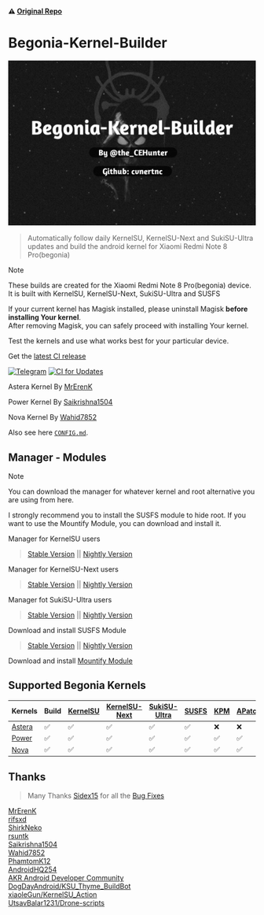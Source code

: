 #### ⚠️ [Original Repo](https://github.com/PhamtomK12/Android-Kernel-Builder)
# Begonia-Kernel-Builder
![Artifacts](./.assets/aboutphoto.jpg)

> Automatically follow daily KernelSU, KernelSU-Next and SukiSU-Ultra updates and build the android kernel for Xiaomi Redmi Note 8 Pro(begonia)

> [!NOTE]
> These builds are created for the Xiaomi Redmi Note 8 Pro(begonia) device. It is built with KernelSU, KernelSU-Next, SukiSU-Ultra and SUSFS
>
> If your current kernel has Magisk installed, please uninstall Magisk **before installing Your kernel**.  
> After removing Magisk, you can safely proceed with installing Your kernel.
>
> Test the kernels and use what works best for your particular device.
>

Get the [latest CI release](https://github.com/cvnertnc/Begonia-Kernel-Builder/releases/latest)

[![Telegram](https://img.shields.io/badge/Follow-Telegram-blue.svg?logo=telegram)](https://t.me/cvnertnc)
[![CI for Updates](https://github.com/cvnertnc/Begonia-Kernel-Builder/actions/workflows/ci.yml/badge.svg)](https://github.com/cvnertnc/Begonia-Kernel-Builder/actions/workflows/ci.yml)

Astera Kernel By [MrErenK](https://github.com/MrErenK)

Power Kernel By [Saikrishna1504](https://github.com/Saikrishna1504/kernel_xiaomi_mt6785)

Nova Kernel By [Wahid7852](https://github.com/Wahid7852)

Also see here [`CONFIG.md`](./CONFIG.md).

## Manager - Modules
> [!NOTE]
> You can download the manager for whatever kernel and root alternative you are using from here.
>
> I strongly recommend you to install the SUSFS module to hide root. If you want to use the Mountify Module, you can download and install it.
>

Manager for KernelSU users
> [Stable Version](https://github.com/rsuntk/kernelsu/releases/latest) || [Nightly Version](https://nightly.link/rsuntk/KernelSU/workflows/build-manager/main/manager)

Manager for KernelSU-Next users
> [Stable Version](https://github.com/KernelSU-Next/KernelSU-Next/releases/latest) || [Nightly Version](https://nightly.link/KernelSU-Next/KernelSU-Next/workflows/build-manager-ci/next/Manager)

Manager fot SukiSU-Ultra users
> [Stable Version](https://github.com/SukiSU-Ultra/SukiSU-Ultra/releases/latest) || [Nightly Version](https://nightly.link/SukiSU-Ultra/SukiSU-Ultra/workflows/build-manager/main/manager)

Download and install SUSFS Module
> [Stable Version](https://github.com/sidex15/susfs4ksu-module/releases/latest) || [Nightly Version](https://nightly.link/sidex15/susfs4ksu-module/workflows/build/v1.5.2+)

Download and install [Mountify Module](https://github.com/backslashxx/mountify/releases/latest)

## Supported Begonia Kernels      
| Kernels | Build | [KernelSU](https://github.com/rsuntk/kernelsu) | [KernelSU-Next](https://github.com/KernelSU-Next/KernelSU-Next) | [SukiSU-Ultra](https://github.com/SukiSU-Ultra/SukiSU-Ultra) | [SUSFS](https://gitlab.com/simonpunk/susfs4ksu) | [KPM](https://github.com/SukiSU-Ultra/SukiSU_KernelPatch_patch) | [APatch](https://github.com/SukiSU-Ultra/APatch) |      
|---------|-------|----------|--------------|------------------------|-------|-------|--------|    
| [Astera](https://github.com/xiaomi-begonia-dev/android_kernel_xiaomi_mt6785) | ✅ | ✅ | ✅ | ✅ | ✅ | ❌ | ❌ |    
| [Power](https://github.com/Saikrishna1504/kernel_xiaomi_mt6785) | ✅ | ✅ | ✅ | ✅ | ✅ | ✅ | ✅ |    
| [Nova](https://github.com/Nova-Kernels/kernel_xiaomi_mt6785) | ✅ | ✅ | ✅ | ✅ | ✅ | ✅ | ✅ |

## Thanks
  
> Many Thanks [Sidex15](https://github.com/sidex15) for all the [Bug Fixes](https://github.com/cvnertnc/Begonia-Kernel-Builder/commit/a6aad58fa292b0fab54199ab4f982c286b35cb6d)

[MrErenK](https://github.com/MrErenK)  
[rifsxd](https://github.com/rifsxd)  
[ShirkNeko](https://github.com/ShirkNeko)  
[rsuntk](https://github.com/rsuntk)  
[Saikrishna1504](https://github.com/Saikrishna1504)  
[Wahid7852](https://github.com/Wahid7852)  
[PhamtomK12](https://github.com/PhamtomK12)  
[AndroidHQ254](https://github.com/AndroidHQ254)  
[AKR Android Developer Community](https://www.akr-developers.com/)  
[DogDayAndroid/KSU_Thyme_BuildBot](https://github.com/DogDayAndroid/KSU_Thyme_BuildBot)  
[xiaoleGun/KernelSU_Action](https://github.com/xiaoleGun/KernelSU_Action)  
[UtsavBalar1231/Drone-scripts](https://github.com/UtsavBalar1231/Drone-scripts)  
